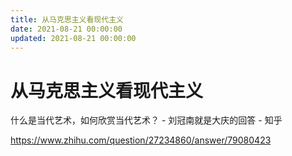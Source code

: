 ```yaml
---
title: 从马克思主义看现代主义
date: 2021-08-21 00:00:00
updated: 2021-08-21 00:00:00
---
```


# 从马克思主义看现代主义

什么是当代艺术，如何欣赏当代艺术？ - 刘冠南就是大庆的回答 - 知乎

https://www.zhihu.com/question/27234860/answer/79080423

